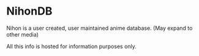 # NihonDB
Nihon is a user created, user maintained anime database. (May expand to other media)

All this info is hosted for information purposes only.

